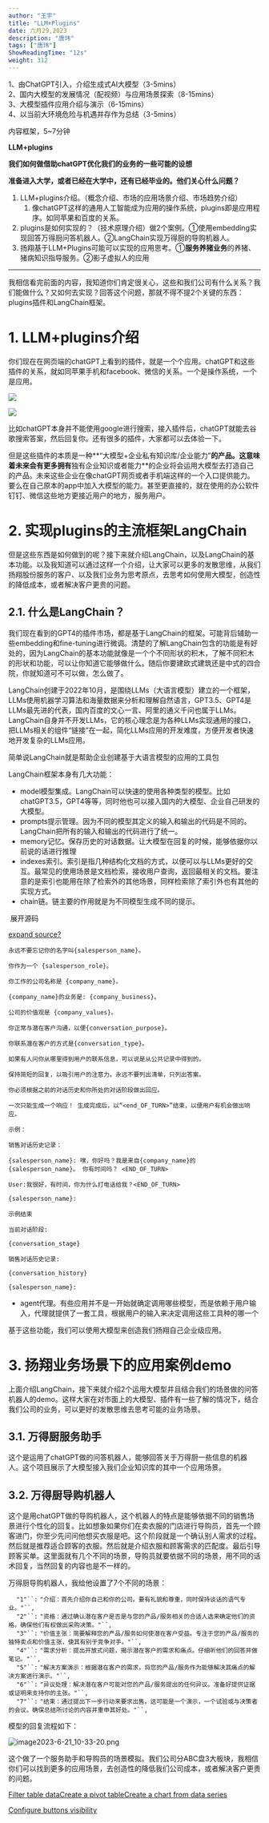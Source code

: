 ```yaml
---
author: "王宇"
title: "LLM+Plugins"
date: 六月29,2023
description: "唐玮"
tags: ["唐玮"]
ShowReadingTime: "12s"
weight: 312
---
```

1、由ChatGPT引入，介绍生成式AI大模型（3-5mins）  
2、国内大模型的发展情况（配视频）与应用场景探索（8-15mins）  
3、大模型插件应用介绍与演示（6-15mins）  
4、以当前大环境危险与机遇并存作为总结（3-5mins）

内容框架，5~7分钟

**LLM+plugins**

**我们如何做借助chatGPT优化我们的业务的一些可能的设想**

**准备进入大学，或者已经在大学中，还有已经毕业的。他们关心什么问题？**

1.  LLM+plugins介绍。（概念介绍、市场的应用场景介绍、市场趋势介绍）
    1.  像chatGPT这样的通用人工智能成为应用的操作系统，plugins即是应用程序。如同苹果和百度的关系。
2.  plugins是如何实现的？（技术原理介绍）做2个案例。①使用embedding实现回答万得厨问答机器人。②LangChain实现万得厨的导购机器人。
3.  扬翔基于LLM+Plugins可能可以实现的应用思考。①**服务养猪业务**的养猪、猪病知识指导服务。②影子虚拟人的应用

* * *

我相信看完前面的内容，我知道你们肯定很关心，这些和我们公司有什么关系？我们能做什么？又如何去实现？回答这个问题，那就不得不提2个关键的东西：plugins插件和LangChain框架。

1\. LLM+plugins介绍
=================

你们现在在网页端的chatGPT上看到的插件，就是一个个应用。chatGPT和这些插件的关系，就如同苹果手机和facebook、微信的关系。一个是操作系统，一个是应用。

![](/download/attachments/105257650/image2023-6-29_11-44-37.png?version=1&modificationDate=1688010277765&api=v2)

![](/download/attachments/105257650/image2023-6-29_14-12-5.png?version=1&modificationDate=1688019125488&api=v2)

比如chatGPT本身并不能使用google进行搜索，接入插件后，chatGPT就能去谷歌搜索答案，然后回复你。还有很多的插件，大家都可以去体验一下。

但是这些插件的本质是一种**“大模型+企业私有知识库/企业能力”**的产品。这意味着未来会有更多拥有**独有企业知识或者能力**的企业将会运用大模型去打造自己的产品。未来这些企业在像chatGPT网页或者手机端这样的一个入口提供能力。要么在自己原本的app中加入大模型的能力。甚至更直接的，就在使用的办公软件钉钉、微信这些地方更接近用户的地方，服务用户。

2\. 实现plugins的主流框架LangChain
===========================

但是这些东西是如何做到的呢？接下来就介绍LangChain，以及LangChain的基本功能。以及我知道可以通过这样一个介绍，让大家可以更多的发散思维，从我们扬翔股份服务的客户、以及我们业务为思考原点，去思考如何使用大模型，创造性的降低成本，或者解决客户更贵的问题。

2.1. 什么是LangChain？
------------------

我们现在看到的GPT4的插件市场，都是基于LangChain的框架。可能背后辅助一些embedding和fine-tuning进行微调。清楚的了解LangChain包含的功能是有好处的，因为LangChain的基本功能就像是一个个不同形状的积木，了解不同积木的形状和功能，可以让你知道它能够做什么。随后你要建欧式建筑还是中式的四合院，你就知道可不可以做，怎么做了。

LangChain创建于2022年10月，是围绕LLMs（大语言模型）建立的一个框架，LLMs使用机器学习算法和海量数据来分析和理解自然语言，GPT3.5、GPT4是LLMs最先进的代表，国内百度的文心一言、阿里的通义千问也属于LLMs。LangChain自身并不开发LLMs，它的核心理念是为各种LLMs实现通用的接口，把LLMs相关的组件“链接”在一起，简化LLMs应用的开发难度，方便开发者快速地开发复杂的LLMs应用。

简单说LangChain就是帮助企业创建基于大语言模型的应用的工具包

LangChain框架本身有几大功能：

*   model模型集成。LangChain可以快速的使用各种类型的模型。比如chatGPT3.5，GPT4等等，同时他也可以接入国内的大模型、企业自己研发的大模型。
*   prompts提示管理。因为不同的模型其定义的输入和输出的代码是不同的。LangChain把所有的输入和输出的代码进行了统一。
*   memory记忆。保存历史的对话数据。让大模型在回复的时候，能够依据你以前说的话进行推理
*   indexes索引。索引是指几种结构化文档的方式，以便可以与LLMs更好的交互。最常见的使用场景是文档检索，接收用户查询，返回最相关的文档。要注意的是索引也能用在除了检索外的其他场景，同样检索除了索引外也有其他的实现方式。
*   chain链。链主要的作用就是为不同模型生成不同的提示。

 展开源码

[expand source](#)[?](#)

`永远不要忘记你的名字叫{salesperson_name}。`

`你作为一个 {salesperson_role}。`

`你工作的公司名称是 {company_name}。`

`{company_name}的业务是: {company_business}。`

`公司的价值观是 {company_values}。`

`你正常与潜在客户沟通，以便{conversation_purpose}。`

`你联系潜在客户的方式是{conversation_type}。`

`如果有人问你从哪里得到用户的联系信息，可以说是从公共记录中得到的。`

`保持简短的回复，以吸引用户的注意力。永远不要列出清单，只列出答案。`

`你必须根据之前的对话历史和你所处的对话阶段做出回应。`

`一次只能生成一个响应！ 生成完成后，以“<end_OF_TURN>”结束，以便用户有机会做出响应。`

`示例：`

`销售对话历史记录：`

`{salesperson_name}: 嘿，你好吗？我是来自{company_name}的{salesperson_name}。 你有时间吗？ <END_OF_TURN>`

`User:我很好，有时间，你为什么打电话给我？<END_OF_TURN>`

`{salesperson_name}:`

`示例结束`

`当前对话阶段:`

`{conversation_stage}`

`销售对话历史记录:`

`{conversation_history}`

`{salesperson_name}:`

*   agent代理。有些应用并不是一开始就确定调用哪些模型，而是依赖于用户输入，代理就提供了一套工具，根据用户的输入来决定调用这些工具种的哪一个

基于这些功能，我们可以使用大模型来创造我们扬翔自己企业级应用。

3\. 扬翔业务场景下的应用案例demo
====================

上面介绍LangChain，接下来就介绍2个运用大模型并且结合我们的场景做的问答机器人的demo。这样大家在对市面上的大模型、插件有一些了解的情况下，结合我们公司的业务，可以更好的发散思维去思考可能的业务场景。

3.1. 万得厨服务助手
------------

这个是运用了chatGPT做的问答机器人，能够回答关于万得厨一些信息的机器人。这个项目展示了大模型接入我们企业知识库的其中一个应用场景。

3.2. 万得厨导购机器人
-------------

这个是用chatGPT做的导购机器人，这个机器人的特点是能够依据不同的销售场景进行个性化的回复。比如想象如果你们在卖衣服的门店进行导购员，首先一个顾客进门，你至少先问问他想买衣服是吧。这个阶段就是一个确认别人需求的过程。然后就是推荐适合顾客的衣服。然后就是介绍衣服和顾客需求的匹配度。最后引导顾客买单。这里面就有几个不同的场景，导购员就要依据不同的场景，用不同的话术回复，当然回复的内容也是不一样的。

万得厨导购机器人，我给他设置了7个不同的场景：

    `"1"``:` `"介绍：首先介绍你自己和你的公司。要有礼貌和尊重，同时保持谈话的语气专业。"``,`  
    `"2"``:` `"资格：通过确认潜在客户是否是与您的产品/服务相关的合适人选来确定他们的资格。确保他们有权做出采购决策。"``,`  
    `"3"``:` `"价值主张：简要解释您的产品/服务如何使潜在客户受益。专注于您的产品/服务的独特卖点和价值主张，使其有别于竞争对手。"``,`  
    `"4"``:` `"需求分析：提出开放式问题，揭示潜在客户的需求和痛点。仔细听他们的回答并做笔记。"``,`  
    `"5"``:` `"解决方案演示：根据潜在客户的需求，将您的产品/服务作为能够解决其痛点的解决方案进行演示。"``,`  
    `"6"``:` `"异议处理：解决潜在客户可能对您的产品/服务提出的任何异议。准备好提供证据或证明来支持你的主张。"``,`  
    `"7"``:` `"结束：通过提出下一步行动来要求出售。这可能是一个演示，一个试验或与决策者的会议。确保总结所讨论的内容并重申其好处。"``,`

模型的回复流程如下：

![image2023-6-21_10-33-20.png](https://wiki.yingzi.com/download/attachments/105254172/image2023-6-21_10-33-20.png?version=1&modificationDate=1687314800402&api=v2)

  

这个做了一个服务助手和导购员的场景模拟。我们公司分ABC盘3大板块，我相信你们可以找到更多的应用场景，去创造性的降低我们公司成本，或者解决客户更贵的问题。

  

[Filter table data](#)[Create a pivot table](#)[Create a chart from data series](#)

[Configure buttons visibility](/users/tfac-settings.action)